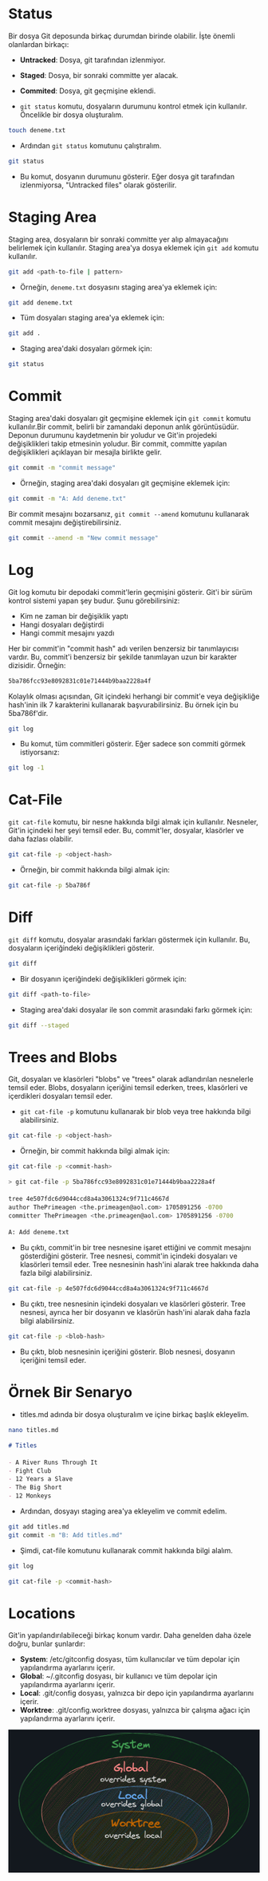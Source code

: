 # Status

Bir dosya Git deposunda birkaç durumdan birinde olabilir. İşte önemli olanlardan birkaçı:

* **Untracked**: Dosya, git tarafından izlenmiyor.
* **Staged**: Dosya, bir sonraki committe yer alacak.
* **Commited**: Dosya, git geçmişine eklendi.

* `git status` komutu, dosyaların durumunu kontrol etmek için kullanılır. Öncelikle bir dosya oluşturalım.

```bash
touch deneme.txt
```

* Ardından `git status` komutunu çalıştıralım.

```bash
git status
```

* Bu komut, dosyanın durumunu gösterir. Eğer dosya git tarafından izlenmiyorsa, "Untracked files" olarak gösterilir.


# Staging Area

Staging area, dosyaların bir sonraki committe yer alıp almayacağını belirlemek için kullanılır. Staging area'ya dosya eklemek için `git add` komutu kullanılır.

```bash
git add <path-to-file | pattern>
```

* Örneğin, `deneme.txt` dosyasını staging area'ya eklemek için:

```bash
git add deneme.txt
```

* Tüm dosyaları staging area'ya eklemek için:

```bash
git add .
```

* Staging area'daki dosyaları görmek için:

```bash
git status
```

# Commit

Staging area'daki dosyaları git geçmişine eklemek için `git commit` komutu kullanılır.Bir commit, belirli bir zamandaki deponun anlık görüntüsüdür. Deponun durumunu kaydetmenin bir yoludur ve Git'in projedeki değişiklikleri takip etmesinin yoludur. Bir commit, committe yapılan değişiklikleri açıklayan bir mesajla birlikte gelir.

```bash
git commit -m "commit message"
```

* Örneğin, staging area'daki dosyaları git geçmişine eklemek için:

```bash
git commit -m "A: Add deneme.txt"
```

Bir commit mesajını bozarsanız, `git commit --amend` komutunu kullanarak commit mesajını değiştirebilirsiniz.

```bash
git commit --amend -m "New commit message"
```

# Log

Git log komutu bir depodaki commit'lerin geçmişini gösterir. Git'i bir sürüm kontrol sistemi yapan şey budur. Şunu görebilirsiniz:

* Kim ne zaman bir değişiklik yaptı
* Hangi dosyaları değiştirdi
* Hangi commit mesajını yazdı

Her bir commit'in "commit hash" adı verilen benzersiz bir tanımlayıcısı vardır. Bu, commit'i benzersiz bir şekilde tanımlayan uzun bir karakter dizisidir. Örneğin:

```bash
5ba786fcc93e8092831c01e71444b9baa2228a4f
```
Kolaylık olması açısından, Git içindeki herhangi bir commit'e veya değişikliğe hash'inin ilk 7 karakterini kullanarak başvurabilirsiniz. Bu örnek için bu 5ba786f'dir.

```bash
git log
```

* Bu komut, tüm commitleri gösterir. Eğer sadece son commiti görmek istiyorsanız:

```bash
git log -1
```

# Cat-File

`git cat-file` komutu, bir nesne hakkında bilgi almak için kullanılır. Nesneler, Git'in içindeki her şeyi temsil eder. Bu, commit'ler, dosyalar, klasörler ve daha fazlası olabilir.

```bash
git cat-file -p <object-hash>
```

* Örneğin, bir commit hakkında bilgi almak için:

```bash
git cat-file -p 5ba786f
```

# Diff

`git diff` komutu, dosyalar arasındaki farkları göstermek için kullanılır. Bu, dosyaların içeriğindeki değişiklikleri gösterir.

```bash
git diff
```

* Bir dosyanın içeriğindeki değişiklikleri görmek için:

```bash
git diff <path-to-file>
```

* Staging area'daki dosyalar ile son commit arasındaki farkı görmek için:

```bash
git diff --staged
```

# Trees and Blobs

Git, dosyaları ve klasörleri "blobs" ve "trees" olarak adlandırılan nesnelerle temsil eder. Blobs, dosyaların içeriğini temsil ederken, trees, klasörleri ve içerdikleri dosyaları temsil eder.

* `git cat-file -p` komutunu kullanarak bir blob veya tree hakkında bilgi alabilirsiniz.

```bash
git cat-file -p <object-hash>
```

* Örneğin, bir commit hakkında bilgi almak için:

```bash
git cat-file -p <commit-hash>
```

```bash
> git cat-file -p 5ba786fcc93e8092831c01e71444b9baa2228a4f

tree 4e507fdc6d9044ccd8a4a3061324c9f711c4667d
author ThePrimeagen <the.primeagen@aol.com> 1705891256 -0700
committer ThePrimeagen <the.primeagen@aol.com> 1705891256 -0700

A: Add deneme.txt
```

* Bu çıktı, commit'in bir tree nesnesine işaret ettiğini ve commit mesajını gösterdiğini gösterir. Tree nesnesi, commit'in içindeki dosyaları ve klasörleri temsil eder. Tree nesnesinin hash'ini alarak tree hakkında daha fazla bilgi alabilirsiniz.

```bash
git cat-file -p 4e507fdc6d9044ccd8a4a3061324c9f711c4667d
```

* Bu çıktı, tree nesnesinin içindeki dosyaları ve klasörleri gösterir. Tree nesnesi, ayrıca her bir dosyanın ve klasörün hash'ini alarak daha fazla bilgi alabilirsiniz.

```bash
git cat-file -p <blob-hash>
```
* Bu çıktı, blob nesnesinin içeriğini gösterir. Blob nesnesi, dosyanın içeriğini temsil eder.

# Örnek Bir Senaryo

* titles.md adında bir dosya oluşturalım ve içine birkaç başlık ekleyelim.

```bash
nano titles.md
```

```markdown
# Titles

- A River Runs Through It
- Fight Club
- 12 Years a Slave
- The Big Short
- 12 Monkeys
```

* Ardından, dosyayı staging area'ya ekleyelim ve commit edelim.

```bash
git add titles.md
git commit -m "B: Add titles.md"
```

* Şimdi, cat-file komutunu kullanarak commit hakkında bilgi alalım.

```bash
git log
```

```bash
git cat-file -p <commit-hash>
```
# Locations

Git'in yapılandırılabileceği birkaç konum vardır. Daha genelden daha özele doğru, bunlar şunlardır:

* **System**: /etc/gitconfig dosyası, tüm kullanıcılar ve tüm depolar için yapılandırma ayarlarını içerir.
* **Global**: ~/.gitconfig dosyası, bir kullanıcı ve tüm depolar için yapılandırma ayarlarını içerir.
* **Local**: .git/config dosyası, yalnızca bir depo için yapılandırma ayarlarını içerir.
* **Worktree**: .git/config.worktree dosyası, yalnızca bir çalışma ağacı için yapılandırma ayarlarını içerir.

![Git Locations](images/locations.png)